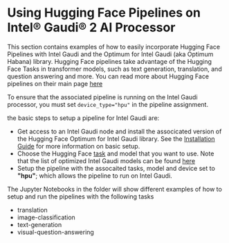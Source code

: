 # Using Hugging Face Pipelines on Intel&reg; Gaudi&reg; 2 AI Processor
This section contains examples of how to easily incorporate Hugging Face Pipelines with Intel Gaudi and the Optimum for Intel Gaudi (aka Optimum Habana) library. Hugging Face pipelines take advantage of the Hugging Face Tasks in transformer models, such as text generation, translation, and question answering and more. You can read more about Hugging Face pipelines on their main page [here](https://huggingface.co/docs/transformers/main_classes/pipelines)

To ensure that the associated pipeline is running on the Intel Gaudi processor, you must set `device_type="hpu"` in the pipeline assignment. 

the basic steps to setup a pipeline for Intel Gaudi are:
* Get access to an Intel Gaudi node and install the associcated version of the Hugging Face Optimum for Intel Gaudi library.  See the [Installation Guide](https://docs.habana.ai/en/latest/Installation_Guide/index.html) for more information on basic setup.
* Choose the Hugging Face [task](https://huggingface.co/tasks) and model that you want to use.  Note that the list of optimized Intel Gaudi models can be found [here](https://github.com/huggingface/optimum-habana?tab=readme-ov-file#validated-models)
* Setup the pipeline with the assocaited tasks, model and device set to **"hpu"**; which allows the pipeline to run on Intel Gaudi.

The Jupyter Notebooks in the folder will show different examples of how to setup and run the pipelines with the following tasks
* translation
* image-classification
* text-generation
* visual-question-answering

